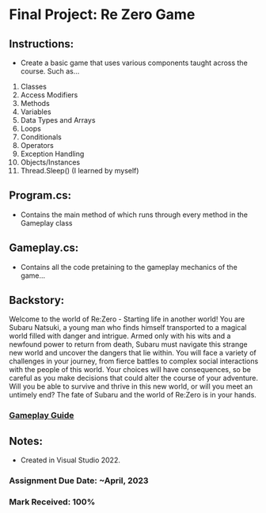 # Final Project: Re Zero Game

## Instructions: 
- Create a basic game that uses various components taught across the course. Such as...
1. Classes
2. Access Modifiers
3. Methods
4. Variables
5. Data Types and Arrays
6. Loops
7. Conditionals
8. Operators
9. Exception Handling
10. Objects/Instances
11. Thread.Sleep() (I learned by myself)

## Program.cs: 
- Contains the main method of which runs through every method in the Gameplay class

## Gameplay.cs: 
- Contains all the code pretaining to the gameplay mechanics of the game...

## Backstory: 

Welcome to the world of Re:Zero - Starting life in another world! You are Subaru Natsuki, a young man who finds himself transported to a magical world filled with danger and intrigue. Armed only with his wits and a newfound power to return from death, Subaru must navigate this strange new world and uncover the dangers that lie within. You will face a variety of challenges in your journey, from fierce battles to complex social interactions with the people of this world. Your choices will have consequences, so be careful as you make decisions that could alter the course of your adventure. Will you be able to survive and thrive in this new world, or will you meet an untimely end? The fate of Subaru and the world of Re:Zero is in your hands.

### [Gameplay Guide](https://youtu.be/pqG-ORWbKyE)

## Notes: 
- Created in Visual Studio 2022.

### Assignment Due Date: ~April, 2023
### Mark Received: 100%
